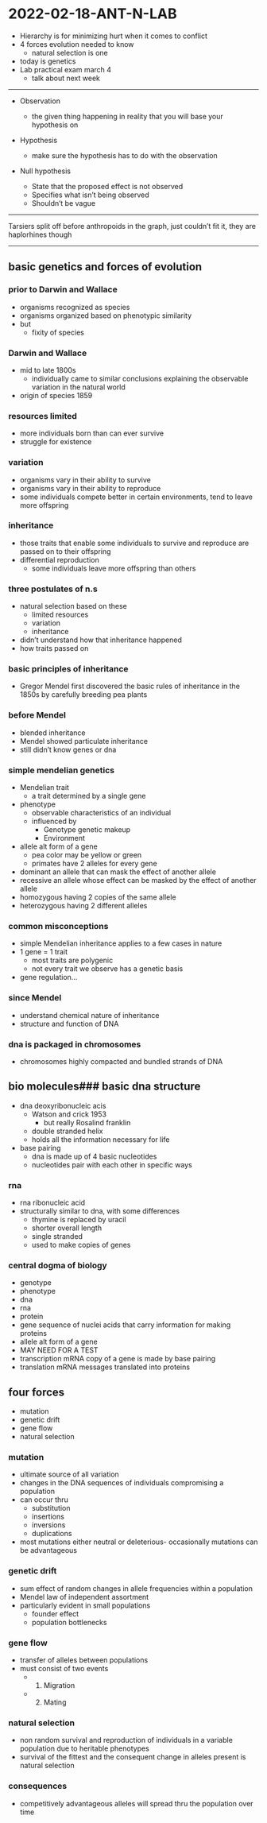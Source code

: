 # 2022-02-18-ANT-N-LAB
- Hierarchy is for minimizing hurt when it comes to conflict
- 4 forces evolution needed to know
  - natural selection is one
- today is genetics
- Lab practical exam march 4
  - talk about next week

---

- Observation 
  - the given thing happening in reality that you will base your hypothesis on

- Hypothesis
  - make sure the hypothesis has to do with the observation

- Null hypothesis
  - State that the proposed effect is not observed
  - Specifies what isn’t being observed
  - Shouldn’t be vague

---

Tarsiers split off before anthropoids in the graph, just couldn’t fit it, they are haplorhines though 

---

## basic genetics and forces of evolution

### prior to Darwin and Wallace
- organisms recognized as species
- organisms organized based on phenotypic similarity
- but
  - fixity of species

### Darwin and Wallace
- mid to late 1800s
  - individually came to similar conclusions explaining the observable variation in the natural world
- origin of species 1859

### resources limited
- more individuals born than can ever survive
- struggle for existence

### variation
- organisms vary in their ability to survive
- organisms vary in their ability to reproduce
- some individuals compete better in certain environments, tend to leave more offspring

### inheritance
- those traits that enable some individuals to survive and reproduce are passed on to their offspring
- differential reproduction
  - some individuals leave more offspring than others

### three postulates of n.s
- natural selection based on these
  - limited resources
  - variation
  - inheritance
- didn’t understand how that inheritance happened
- how traits passed on

### basic principles of inheritance
- Gregor Mendel first discovered the basic rules of inheritance in the 1850s by carefully breeding pea plants

### before Mendel
- blended inheritance
- Mendel showed particulate inheritance
- still didn’t know genes or dna

### simple mendelian genetics
- Mendelian trait
  - a trait determined by a single gene
- phenotype
  - observable characteristics of an individual 
  - influenced by
    - Genotype genetic makeup
    - Environment
- allele alt form of a gene
  - pea color may be yellow or green
  - primates have 2 alleles for every gene
- dominant an allele that can mask the effect of another allele
- recessive an allele whose effect can be masked by the effect of another allele
- homozygous having 2 copies of the same allele
- heterozygous having 2 different alleles

### common misconceptions
- simple Mendelian inheritance applies to a few cases in nature
- 1 gene = 1 trait
  - most traits are polygenic
  - not every trait we observe has a genetic basis
- gene regulation…

### since Mendel
- understand chemical nature of inheritance
- structure and function of DNA

### dna is packaged in chromosomes
- chromosomes highly compacted and bundled strands of DNA

## bio molecules### basic dna structure
- dna deoxyribonucleic acis
  - Watson and crick 1953
    - but really Rosalind franklin
  - double stranded helix
  - holds all the information necessary for life
- base pairing
  - dna is made up of 4 basic nucleotides
  - nucleotides pair with each other in specific ways

### rna
- rna ribonucleic acid
- structurally similar to dna, with some differences
  - thymine is replaced by uracil
  - shorter overall length
  - single stranded
  - used to make copies of genes

### central dogma of biology
- genotype 
- phenotype
- dna 
- rna 
- protein
- gene sequence of nuclei acids that carry information for making proteins
- allele alt form of a gene
- MAY NEED FOR A TEST
- transcription mRNA copy of a gene is made by base pairing
- translation mRNA messages translated into proteins

## four forces
- mutation
- genetic drift
- gene flow
- natural selection

### mutation
- ultimate source of all variation
- changes in the DNA sequences of individuals compromising a population
- can occur thru
  - substitution
  - insertions
  - inversions
  - duplications
- most mutations either neutral or deleterious- occasionally mutations can be advantageous

### genetic drift
- sum effect of random changes in allele frequencies within a population
- Mendel law of independent assortment
- particularly evident in small populations
  - founder effect
  - population bottlenecks

### gene flow
- transfer of alleles between populations
- must consist of two events
  - 1. Migration
  - 2. Mating

### natural selection
- non random survival and reproduction of individuals in a variable population due to heritable phenotypes
- survival of the fittest and the consequent change in alleles present is natural selection

### consequences
- competitively advantageous alleles will spread thru the population over time
